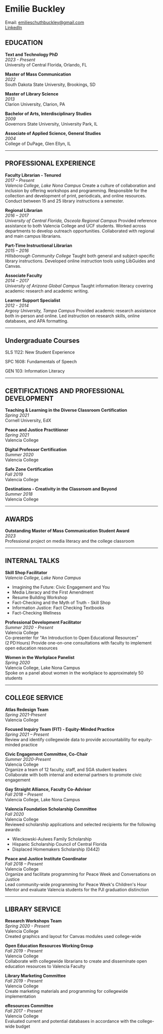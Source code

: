 # **Emilie Buckley**  
Email: emilieschuthbuckley@gmail.com  
[LinkedIn](www.linkedin.com/in/emiliebuckley/)

## **EDUCATION**

**Text and Technology PhD**  
  *2023 - Present*  
  University of Central Florida, Orlando, FL

**Master of Mass Communication**  
  *2022*  
  South Dakota State University, Brookings, SD

**Master of Library Science**  
  *2013*  
  Clarion University, Clarion, PA
 
**Bachelor of Arts, Interdisciplinary Studies**  
  *2009*  
  Governors State University, University Park, IL

**Associate of Applied Science, General Studies**  
  *2004*  
  College of DuPage, Glen Ellyn, IL

  ---

## **PROFESSIONAL EXPERIENCE**

**Faculty Librarian - Tenured**  
  *2017 – Present*  
  *Valencia College, Lake Nona Campus*
  Create a culture of collaboration and inclusion by offering workshops and programming.
  Responsible for the collection and development of print, periodicals, and online resources. Conduct between 15 and 25 library instructions a semester.

**Regional Librarian**  
  *2016 – 2017*  
  *University of Central Florida, Osceola Regional Campus*
  Provided reference assistance to both Valencia College and UCF students.
  Worked across departments to develop outreach opportunities.
  Collaborated with regional and main campus librarians.

**Part-Time Instructional Librarian**  
  *2015 – 2016*  
  *Hillsborough Community College*
  Taught both general and subject-specific library instructions.
  Developed online instruction tools using LibGuides and Canvas.

**Associate Faculty**  
  *2014 – 2017*  
  *University of Arizona Global Campus*
  Taught information literacy covering academic research and academic writing.

**Learner Support Specialist**  
  *2012 - 2014*  
  *Argosy University, Tampa Campus*
  Provided academic research assistance both in-person and online.
  Led instruction on research skills, online databases, and APA formatting.

  ---

## **Undergraduate Courses**

SLS 1122: New Student Experience   
 
SPC 1608: Fundamentals of Speech   

GEN 103: Information Literacy

---

## **CERTIFICATIONS AND PROFESSIONAL DEVELOPMENT**

**Teaching & Learning in the Diverse Classroom Certification**  
  *Spring 2021*  
  Cornell University, EdX

**Peace and Justice Practitioner**  
  *Spring 2021*  
  Valencia College

**Digital Professor Certification**  
  *Summer 2020*  
  Valencia College

**Safe Zone Certification**  
  *Fall 2019*  
  Valencia College

**Destinations - Creativity in the Classroom and Beyond**  
  *Summer 2018*  
  Valencia College

  ---

## **AWARDS**

**Outstanding Master of Mass Communication Student Award**  
  *2023*  
  Professional project on media literacy and the college classroom

---

## **INTERNAL TALKS**

**Skill Shop Facilitator**  
  *Valencia College, Lake Nona Campus*  
  * Imagining the Future: Civic Engagement and You
  * Media Literacy and the First Amendment
  * Resume Building Workshop 
  * Fact-Checking and the Myth of Truth - Skill Shop 
  * Information Justice: Fact Checking Textbooks
  * Fact-Checking Wellness

**Professional Development Facilitator**  
  *Summer 2020 - Present*  
  Valencia College  
  Co-presenter for "An Introduction to Open Educational Resources” (2 PD Hours)
  Provide one-on-one consultations with faculty to implement open education resources

**Women in the Workplace Panelist**  
  *Spring 2020*  
  Valencia College, Lake Nona Campus  
  Spoke on a panel about women in the workplace to approximately 50 students

  ---

## **COLLEGE SERVICE**

 **Atlas Redesign Team**  
  *Spring 2021-Present*  
  Valencia College

  **Focused Inquiry Team (FIT) - Equity-Minded Practice**  
  *Spring 2021 – Present*  
  Review and identify collegewide data to provide accountability for equity-minded practice

 **Civic Engagement Committee, Co-Chair**  
  *Summer 2020-Present*  
  Valencia College  
  Organize a team of 12 faculty, staff, and SGA student leaders  
  Collaborate with both internal and external partners to promote civic engagement

 **Gay Straight Alliance, Faculty Co-Advisor**  
  *Fall 2018 – Present*  
  Valencia College, Lake Nona Campus

 **Valencia Foundation Scholarship Committee**  
  *Fall 2020*  
  Valencia College  
  Reviewed scholarship applications and selected recipients for the following awards:  
  - Wieckowski-Aulwes Family Scholarship  
  - Hispanic Scholarship Council of Central Florida  
  - Displaced Homemakers Scholarship (0442)         

 **Peace and Justice Institute Coordinator**  
  *Fall 2018 – Present*  
  Valencia College  
  Organize and facilitate programming for Peace Week and Conversations on Justice  
  Lead community-wide programming for Peace Week's Children's Hour  
  Mentor and evaluate Valencia students for the PJI graduation distinction

---

## **LIBRARY SERVICE**

**Research Workshops Team**  
  *Spring 2020 - Present*  
  Valencia College  
  Created graphics and layout for Canvas modules used college-wide

**Open Education Resources Working Group**  
  *Fall 2019 - Present*  
  Valencia College  
  Collaborate with collegewide librarians to create and disseminate open education resources to Valencia Faculty

**Library Marketing Committee**  
  *Fall 2019 - Present*  
  Valencia College  
  Create marketing materials and programming for collegewide implementation

**eResources Committee**  
  *Fall 2017 - Present*  
  Valencia College  
  Evaluated current and potential databases in accordance with the college-wide budget